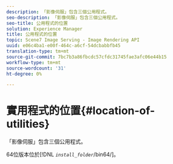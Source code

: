 ```yaml
---
description: 「影像伺服」包含三個公用程式。
seo-description: 「影像伺服」包含三個公用程式。
seo-title: 公用程式的位置
solution: Experience Manager
title: 公用程式的位置
topic: Scene7 Image Serving - Image Rendering API
uuid: e06c4ba1-e00f-464c-a6cf-54dcbabbfb45
translation-type: tm+mt
source-git-commit: 7bc7b3a86fbcdc57cfdc31745fae3afc06e44b15
workflow-type: tm+mt
source-wordcount: '31'
ht-degree: 0%

---
```



# 實用程式的位置{#location-of-utilities}

「影像伺服」包含三個公用程式。

64位版本位於&#x200B;[!DNL *`install_folder`*/bin64/]。
